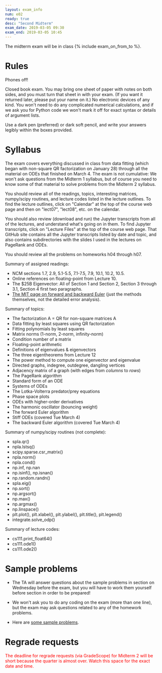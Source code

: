 ```yaml
---
layout: exam_info
num: e02
ready: true
desc: "Second Midterm"
exam_date: 2019-03-05 09:30
exam_end: 2019-03-05 10:45
---
```


The midterm exam will be in class {% include exam_on_from_to %}.

# Rules

Phones off!

Closed book exam.
You may bring one sheet of paper with notes on both sides, 
and you must turn that sheet in with your exam.
(If you want it returned later, please put your name on it.)
No electronic devices of any kind. 
You won't need to do any complicated numerical calculations,
and if we ask you for Python code we won't mark it off for
exact syntax or details of argument lists.

Use a dark pen (preferred) or dark soft pencil, 
and write your answers legibly within the
boxes provided.


# Syllabus

The exam covers everything discussed in class from data fitting 
(which began with non-square QR factorization on January 28)
through all the material on ODEs that finished on March 4.
The exam is not cumulative:
We won't ask questions from the Midterm 1 syllabus,
but of course you need to know some of that material to
solve problems from the Midterm 2 syllabus.

You should review all of the readings, topics,
interesting matrices, numpy/scipy routines, and
lecture codes listed in the lecture outlines.
To find the lecture outlines, click on "Calendar"
at the top of the course web page and then on
"lect07", "lect08", etc. on the calendar.

You should also review (download and run) the
Jupyter transcripts from all of the lectures,
and understand what's going on in them. To find
Jupyter transcripts, click on "Lecture Files" at
the top of the course web page.
That GitHub site contains all the Jupyter transcripts
listed by date and topic, and also contains subdirectories
with the slides I used in the lectures on PageRank and ODEs.

You should review all the problems on homeworks h04 through h07. 

Summary of assigned readings:
  - NCM sections 1.7, 2.9, 5.1-5.5, 7.1-7.5, 7.9, 10.1, 10.2, 10.5.
  - Online references on floating-point from Lecture 10.
  - The $25B Eigenvector: All of Section 1 and Section 2, Section 3 through 3.1, Section 4 first two paragraphs.
  - [The MIT page on forward and backward Euler](http://web.mit.edu/10.001/Web/Course_Notes/Differential_Equations_Notes/node3.html) (just the methods themselves, not the detailed error analysis).
  

Summary of topics:
  - The factorization A = QR for non-square matrices A
  - Data fitting by least squares using QR factorization
  - Fitting polynomials by least squares
  - Matrix norms (1-norm, 2-norm, infinity-norm)
  - Condition number of a matrix
  - Floating-point arithmetic
  - Definitions of eigenvalues & eigenvectors
  - The three eigentheorems from Lecture 12
  - The power method to compute one eigenvector and eigenvalue
  - Directed graphs, indegree, outdegree, dangling vertices
  - Adjacency matrix of a graph (with edges from *columns* to *rows*)
  - The PageRank algorithm
  - Standard form of an ODE
  - Systems of ODEs
  - The Lotka-Volterra predator/prey equations
  - Phase space plots
  - ODEs with higher-order derivatives
  - The harmonic oscillator (bouncing weight)
  - The forward Euler algorithm
  - Stiff ODEs (covered Tue March 4)
  - The backward Euler algorithm (covered Tue March 4)
  

Summary of numpy/scipy routines (not complete):
  - spla.qr()
  - npla.lstsq()
  - scipy.sparse.csr_matrix()
  - npla.norm()
  - npla.cond()
  - np.inf, np.nan
  - np.isinf(), np.isnan()
  - np.random.randn()
  - spla.eig()
  - np.sort()
  - np.argsort()
  - np.max()
  - np.argmax()
  - np.linspace()
  - plt.plot(), plt.xlabel(), plt.ylabel(), plt.title(), plt.legend()
  - integrate.solve_odp()
  
  

Summary of lecture codes:
  - cs111.print_float64()
  - cs111.ode1()
  - cs111.ode2()


# Sample problems

- The TA will answer questions about the sample problems in section on Wednesday before the exam, but you will have to work them yourself before section in order to be prepared!

- We won't ask you to do any coding on the exam (more than one line), but the exam may ask questions related to any of the homework problems.  

- Here are [some sample problems](https://github.com/ucsb-cs111/w20-lecture-files/blob/master/exam_files/e02sampleprobs.pdf).

   
# Regrade requests

<span style="color:red">
The deadline for regrade requests (via GradeScope) for Midterm 2 will be short because the quarter is almost over.
Watch this space for the exact date and time.
</span>
